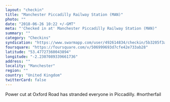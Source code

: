 ```yaml
---
layout: "checkin"
title: "Manchester Piccadilly Railway Station (MAN)"
photo: ""
date: "2018-06-26 10:22 +/-GMT"
meta: "'Checked in at' Manchester Piccadilly Railway Station (MAN)"
summary: ""
category: "Checkins"
syndication: "https://www.swarmapp.com/user/492614834/checkin/5b3205f3a42362002cb4114c"
foursquare: "https://foursquare.com/v/506999693d7cfe42e733ab28"
latitude: "53.47727360043894"
longitude: "-2.2307089339661736"
address: ""
locality: "Manchester"
region: ""
country: "United Kingdom"
twitterCard: false
---
```

Power cut at Oxford Road has stranded everyone in Piccadilly. #northerfail
